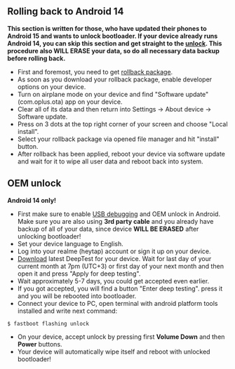 ## Rolling back to Android 14
**This section is written for those, who have updated their phones to Android 15 and wants to unlock bootloader. If your device already runs Android 14, you can skip this section and get straight to the [unlock](https://github.com/InternalHellhound/realme-bale-linwin-project/blob/main/Guides/English/Miscellaneous/Unlock_BL.md#oem-unlock). This procedure also WILL ERASE your data, so do all necessary data backup before rolling back.**
* First and foremost, you need to get [rollback package](https://rbp01.realme.net/GT_Neo6/RMX3852_11_A_OTA_0240_all_25cztf_10010111.zip).
* As soon as you download your rollback package, enable developer options on your device.
* Turn on airplane mode on your device and find "Software update" (com.oplus.ota) app on your device.
* Clear all of its data and then return into Settings -> About device -> Software update.
* Press on 3 dots at the top right corner of your screen and choose "Local install".
* Select your rollback package via opened file manager and hit "install" button.
* After rollback has been applied, reboot your device via software update and wait for it to wipe all user data and reboot back into system.

## OEM unlock 
**Android 14 only!**
* First make sure to enable [USB debugging](https://developer.android.com/studio/debug/dev-options#enable) and OEM unlock in Android. Make sure you are also using **3rd party cable** and you already have backup of all of your data, since device **WILL BE ERASED** after unlocking bootloader!
* Set your device language to English.
* Log into your realme (heytap) account or sign it up on your device.
* [Download](https://github.com/InternalHellhound/realme-bale-linwin-project/releases/download/DeepTest/GTNeo6_DeepTest.apk) latest DeepTest for your device. Wait for last day of your current month at 7pm (UTC+3) or first day of your next month and then open it and press "Apply for deep testing".
* Wait approximately 5-7 days, you could get accepted even earlier.
* If you got accepted, you will find a button "Enter deep testing". press it and you will be rebooted into bootloader.
* Connect your device to PC, open terminal with android platform tools installed and write next command:
```
$ fastboot flashing unlock
```
* On your device, accept unlock by pressing first **Volume Down** and then **Power** buttons.
* Your device will automatically wipe itself and reboot with unlocked bootloader!
